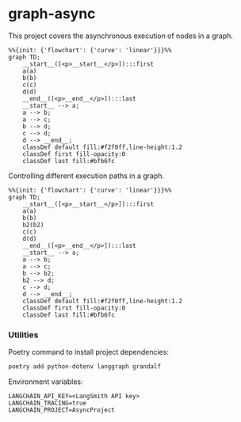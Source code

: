 # graph-async

This project covers the asynchronous execution of nodes in a graph.

```mermaid
%%{init: {'flowchart': {'curve': 'linear'}}}%%
graph TD;
	__start__([<p>__start__</p>]):::first
	a(a)
	b(b)
	c(c)
	d(d)
	__end__([<p>__end__</p>]):::last
	__start__ --> a;
	a --> b;
	a --> c;
	b --> d;
	c --> d;
	d --> __end__;
	classDef default fill:#f2f0ff,line-height:1.2
	classDef first fill-opacity:0
	classDef last fill:#bfb6fc
```

Controlling different execution paths in a graph.

```mermaid
%%{init: {'flowchart': {'curve': 'linear'}}}%%
graph TD;
	__start__([<p>__start__</p>]):::first
	a(a)
	b(b)
	b2(b2)
	c(c)
	d(d)
	__end__([<p>__end__</p>]):::last
	__start__ --> a;
	a --> b;
	a --> c;
	b --> b2;
	b2 --> d;
	c --> d;
	d --> __end__;
	classDef default fill:#f2f0ff,line-height:1.2
	classDef first fill-opacity:0
	classDef last fill:#bfb6fc
```

### Utilities

Poetry command to install project dependencies:
```sh
poetry add python-dotenv langgraph grandalf
```

Environment variables:
```
LANGCHAIN_API_KEY=<LangSmith API key>
LANGCHAIN_TRACING=true
LANGCHAIN_PROJECT=AsyncProject
```